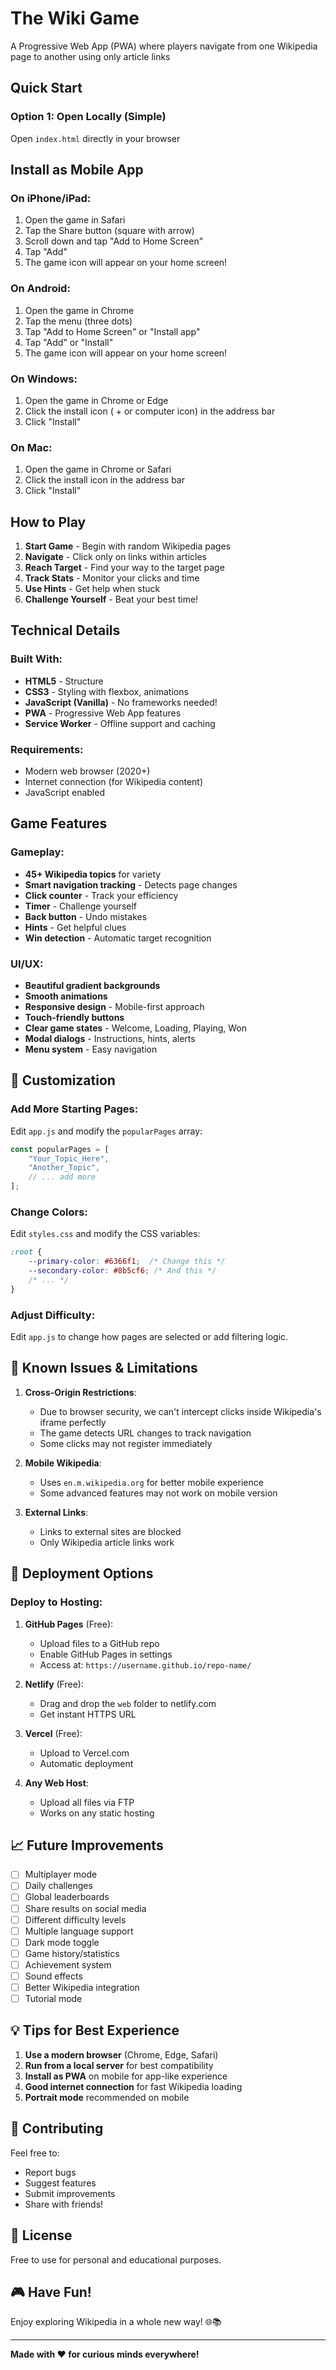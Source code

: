 # The Wiki Game

A Progressive Web App (PWA) where players navigate from one Wikipedia page to another using only article links

## Quick Start

### Option 1: Open Locally (Simple)

Open `index.html` directly in your browser

## Install as Mobile App

### On iPhone/iPad:
1. Open the game in Safari
2. Tap the Share button (square with arrow)
3. Scroll down and tap "Add to Home Screen"
4. Tap "Add"
5. The game icon will appear on your home screen!

### On Android:
1. Open the game in Chrome
2. Tap the menu (three dots)
3. Tap "Add to Home Screen" or "Install app"
4. Tap "Add" or "Install"
5. The game icon will appear on your home screen!

### On Windows:
1. Open the game in Chrome or Edge
2. Click the install icon ( + or computer icon) in the address bar
3. Click "Install"

### On Mac:
1. Open the game in Chrome or Safari
2. Click the install icon in the address bar
3. Click "Install"

## How to Play

1. **Start Game** - Begin with random Wikipedia pages
2. **Navigate** - Click only on links within articles
3. **Reach Target** - Find your way to the target page
4. **Track Stats** - Monitor your clicks and time
5. **Use Hints** - Get help when stuck
6. **Challenge Yourself** - Beat your best time!

## Technical Details

### Built With:
- **HTML5** - Structure
- **CSS3** - Styling with flexbox, animations
- **JavaScript (Vanilla)** - No frameworks needed!
- **PWA** - Progressive Web App features
- **Service Worker** - Offline support and caching

### Requirements:
- Modern web browser (2020+)
- Internet connection (for Wikipedia content)
- JavaScript enabled


## Game Features

### Gameplay:
- **45+ Wikipedia topics** for variety
- **Smart navigation tracking** - Detects page changes
- **Click counter** - Track your efficiency
- **Timer** - Challenge yourself
- **Back button** - Undo mistakes
- **Hints** - Get helpful clues
- **Win detection** - Automatic target recognition

### UI/UX:
- **Beautiful gradient backgrounds**
- **Smooth animations**
- **Responsive design** - Mobile-first approach
- **Touch-friendly buttons**
- **Clear game states** - Welcome, Loading, Playing, Won
- **Modal dialogs** - Instructions, hints, alerts
- **Menu system** - Easy navigation

## 🔧 Customization

### Add More Starting Pages:
Edit `app.js` and modify the `popularPages` array:

```javascript
const popularPages = [
    "Your_Topic_Here",
    "Another_Topic",
    // ... add more
];
```

### Change Colors:
Edit `styles.css` and modify the CSS variables:

```css
:root {
    --primary-color: #6366f1;  /* Change this */
    --secondary-color: #8b5cf6; /* And this */
    /* ... */
}
```

### Adjust Difficulty:
Edit `app.js` to change how pages are selected or add filtering logic.

## 🐛 Known Issues & Limitations

1. **Cross-Origin Restrictions**: 
   - Due to browser security, we can't intercept clicks inside Wikipedia's iframe perfectly
   - The game detects URL changes to track navigation
   - Some clicks may not register immediately

2. **Mobile Wikipedia**:
   - Uses `en.m.wikipedia.org` for better mobile experience
   - Some advanced features may not work on mobile version

3. **External Links**:
   - Links to external sites are blocked
   - Only Wikipedia article links work

## 🚀 Deployment Options

### Deploy to Hosting:
1. **GitHub Pages** (Free):
   - Upload files to a GitHub repo
   - Enable GitHub Pages in settings
   - Access at: `https://username.github.io/repo-name/`

2. **Netlify** (Free):
   - Drag and drop the `web` folder to netlify.com
   - Get instant HTTPS URL

3. **Vercel** (Free):
   - Upload to Vercel.com
   - Automatic deployment

4. **Any Web Host**:
   - Upload all files via FTP
   - Works on any static hosting

## 📈 Future Improvements

- [ ] Multiplayer mode
- [ ] Daily challenges
- [ ] Global leaderboards
- [ ] Share results on social media
- [ ] Different difficulty levels
- [ ] Multiple language support
- [ ] Dark mode toggle
- [ ] Game history/statistics
- [ ] Achievement system
- [ ] Sound effects
- [ ] Better Wikipedia integration
- [ ] Tutorial mode

## 💡 Tips for Best Experience

1. **Use a modern browser** (Chrome, Edge, Safari)
2. **Run from a local server** for best compatibility
3. **Install as PWA** on mobile for app-like experience
4. **Good internet connection** for fast Wikipedia loading
5. **Portrait mode** recommended on mobile

## 🤝 Contributing

Feel free to:
- Report bugs
- Suggest features
- Submit improvements
- Share with friends!

## 📄 License

Free to use for personal and educational purposes.

## 🎮 Have Fun!

Enjoy exploring Wikipedia in a whole new way! 🌐📚

---

**Made with ❤️ for curious minds everywhere!**
